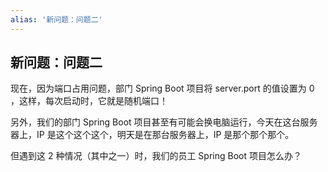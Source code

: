 ```yaml
---
alias: '新问题：问题二'
---
```


## 新问题：问题二

现在，因为端口占用问题，部门 Spring Boot 项目将 server.port 的值设置为 0 ，这样，每次启动时，它就是随机端口！

另外，我们的部门 Spring Boot 项目甚至有可能会换电脑运行，今天在这台服务器上，IP 是这个这个这个，明天是在那台服务器上，IP 是那个那个那个。 

但遇到这 2 种情况（其中之一）时，我们的员工 Spring Boot 项目怎么办？

